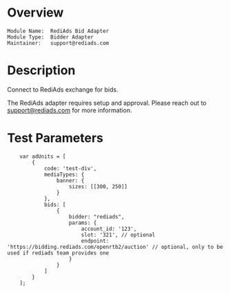 # Overview

```
Module Name:  RediAds Bid Adapter
Module Type:  Bidder Adapter
Maintainer:   support@rediads.com
```

# Description

Connect to RediAds exchange for bids.

The RediAds adapter requires setup and approval.
Please reach out to support@rediads.com for more information.

# Test Parameters
```
    var adUnits = [
        {
            code: 'test-div',
            mediaTypes: {
                banner: {
                    sizes: [[300, 250]]
                }
            },
            bids: [
                {
                    bidder: "rediads",
                    params: {
                        account_id: '123',
                        slot: '321', // optional
                        endpoint: 'https://bidding.rediads.com/openrtb2/auction' // optional, only to be used if rediads team provides one
                    }
                }
            ]
        }
    ];
```
